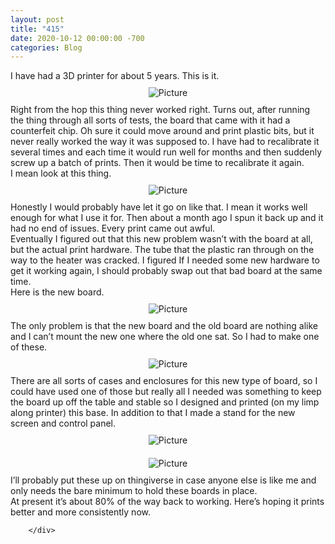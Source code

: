 ```yaml
---
layout: post
title: "415"
date: 2020-10-12 00:00:00 -700
categories: Blog
---
```


<div class="blog-content">
				<div class="paragraph">&#8203;<span><span>I have had a 3D printer for about 5 years. This is it.</span></span></div>  <div><div class="wsite-image wsite-image-border-none " style="padding-top:10px;padding-bottom:10px;margin-left:0;margin-right:0;text-align:center"> <a> <img src="/uploads/1643746-orig_orig.jpg" alt="Picture" style="width:auto;max-width:100%"> </a> <div style="display:block;font-size:90%"></div> </div></div>  <div class="paragraph"><span><span>Right from the hop this thing never worked right. Turns out, after running the thing through all sorts of tests, the board that came with it had a counterfeit chip. Oh sure it could move around and print plastic bits, but it never really worked the way it was supposed to. I have had to recalibrate it several times and each time it would run well for months and then suddenly screw up a batch of prints. Then it would be time to recalibrate it again.<br>&#8203;I mean look at this thing.</span></span><br></div>  <div><div class="wsite-image wsite-image-border-none " style="padding-top:10px;padding-bottom:10px;margin-left:0;margin-right:0;text-align:center"> <a> <img src="/uploads/img-20201012-142256_orig.jpg" alt="Picture" style="width:auto;max-width:100%"> </a> <div style="display:block;font-size:90%"></div> </div></div>  <div class="paragraph"><span>Honestly I would probably have let it go on like that. I mean it works well enough for what I use it for. Then about a month ago I spun it back up and it had no end of issues. Every print came out awful.</span><br><span>Eventually I figured out that this new problem wasn&rsquo;t with the board at all, but the actual print hardware. The tube that the plastic ran through on the way to the heater was cracked. I figured If I needed some new hardware to get it working again, I should probably swap out that bad board at the same time.&nbsp;</span><br><span>Here is the new board.</span></div>  <div><div class="wsite-image wsite-image-border-none " style="padding-top:10px;padding-bottom:10px;margin-left:0;margin-right:0;text-align:center"> <a> <img src="/uploads/img-20201012-142306_orig.jpg" alt="Picture" style="width:auto;max-width:100%"> </a> <div style="display:block;font-size:90%"></div> </div></div>  <div class="paragraph"><span><span>The only problem is that the new board and the old board are nothing alike and I can&rsquo;t mount the new one where the old one sat. So I had to make one of these.</span></span><br><span></span></div>  <div><div class="wsite-image wsite-image-border-none " style="padding-top:10px;padding-bottom:10px;margin-left:0;margin-right:0;text-align:center"> <a> <img src="/uploads/img-20201012-150258_orig.jpg" alt="Picture" style="width:auto;max-width:100%"> </a> <div style="display:block;font-size:90%"></div> </div></div>  <div class="paragraph">&#8203;<span><span>There are all sorts of cases and enclosures for this new type of board, so I could have used one of those but really all I needed was something to keep the board up off the table and stable so I designed and printed (on my limp along printer) this base. In addition to that I made a stand for the new screen and control panel.</span></span></div>  <div><div class="wsite-image wsite-image-border-none " style="padding-top:10px;padding-bottom:10px;margin-left:0;margin-right:0;text-align:center"> <a> <img src="/uploads/img-20201012-150408_orig.jpg" alt="Picture" style="width:auto;max-width:100%"> </a> <div style="display:block;font-size:90%"></div> </div></div>  <div><div class="wsite-image wsite-image-border-none " style="padding-top:10px;padding-bottom:10px;margin-left:0;margin-right:0;text-align:center"> <a> <img src="/uploads/img-20201012-150402_orig.jpg" alt="Picture" style="width:auto;max-width:100%"> </a> <div style="display:block;font-size:90%"></div> </div></div>  <div class="paragraph"><span><span>I&rsquo;ll probably put these up on thingiverse in case anyone else is like me and only needs the bare minimum to hold these boards in place.&nbsp;</span></span><br><span></span><span><span>At present it&rsquo;s about 80% of the way back to working. Here&rsquo;s hoping it prints better and more consistently now.&nbsp;</span></span><br><span></span></div>

		</div>
        